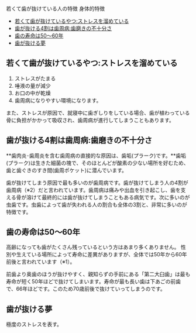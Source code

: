 若くて歯が抜けている人の特徴
身体的特徴



- [若くて歯が抜けているやつ:ストレスを溜めている](#若くて歯が抜けているやつストレスを溜めている)
- [歯が抜ける4割は歯周病:歯磨きの不十分さ](#歯が抜ける4割は歯周病歯磨きの不十分さ)
- [歯の寿命は50～60年](#歯の寿命は5060年)
- [歯が抜ける夢](#歯が抜ける夢)


## 若くて歯が抜けているやつ:ストレスを溜めている

1. ストレスがたまる
2. 唾液の量が減少
3. お口の中が乾燥
4. 歯周病になりやすい環境になります。

また、ストレスが原因で、就寝中に歯ぎしりをしている場合、歯が植わっている骨に負担がかかって吸収され、歯周病が進行してしまうこともあります。

## 歯が抜ける4割は歯周病:歯磨きの不十分さ

**歯肉炎･歯周炎を含む歯周病の直接的な原因は、歯垢(プラーク)です。**歯垢(プラーク)は生きた細菌の塊で、そのほとんどが酸素の少ない場所を好むため、歯と歯ぐきのすき間(歯周ポケット)に潜んでいます。

歯が抜けてしまう原因で最も多いのが歯周病です。歯が抜けてしまう人の4割が歯周病（※2）だと言われています。歯周病は痛みや出血を引き起こし、歯を支える骨が溶けて最終的には歯が抜けてしまうこともある病気です。次に多いのが虫歯です。虫歯によって歯が失われる人の割合も全体の3割と、非常に多いのが特徴です。



## 歯の寿命は50～60年

高齢になっても歯がたくさん残っているという方はあまり多くありません。
性別や生えている場所によって寿命に差異がありますが、全体では50年から60年前後と言われています（※1）。

前歯より奥歯のほうが抜けやすく、親知らずの手前にある「第二大臼歯」は最も寿命が短く50年ほどで抜けてしまいます。寿命が最も長い歯は下あごの前歯で、66年ほどです。このため70歳前後で抜けていってしまうのです。


## 歯が抜ける夢

極度のストレスを表す。






